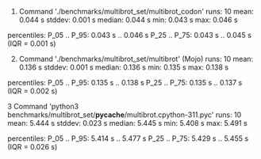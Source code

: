 1. Command './benchmarks/multibrot_set/multibrot_codon'
  runs:         10
  mean:      0.044 s
  stddev:    0.001 s
  median:    0.044 s
  min:       0.043 s
  max:       0.046 s

  percentiles:
     P_05 .. P_95:    0.043 s .. 0.046 s
     P_25 .. P_75:    0.043 s .. 0.045 s  (IQR = 0.001 s)

2. Command './benchmarks/multibrot_set/multibrot' (Mojo)
  runs:         10
  mean:      0.136 s
  stddev:    0.001 s
  median:    0.136 s
  min:       0.135 s
  max:       0.138 s

  percentiles:
     P_05 .. P_95:    0.135 s .. 0.138 s
     P_25 .. P_75:    0.135 s .. 0.137 s  (IQR = 0.002 s)

3 Command 'python3 benchmarks/multibrot_set/__pycache__/multibrot.cpython-311.pyc'
  runs:         10
  mean:      5.444 s
  stddev:    0.023 s
  median:    5.445 s
  min:       5.408 s
  max:       5.491 s

  percentiles:
     P_05 .. P_95:    5.414 s .. 5.477 s
     P_25 .. P_75:    5.429 s .. 5.455 s  (IQR = 0.026 s)
